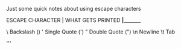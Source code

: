 Just some quick notes about using escape characters

ESCAPE CHARACTER    |      WHAT GETS PRINTED
____________________|___________________________

\\                     Backslash    (\)
\'                     Single Quote (')
\"                     Double Quote (")
\n                     Newline
\t                     Tab

'''
